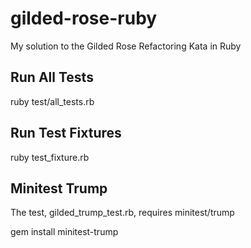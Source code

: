 # gilded-rose-ruby
My solution to the Gilded Rose Refactoring Kata in Ruby

## Run All Tests
ruby test/all_tests.rb

## Run Test Fixtures
ruby test_fixture.rb

## Minitest Trump
The test, gilded_trump_test.rb, requires minitest/trump

gem install minitest-trump
